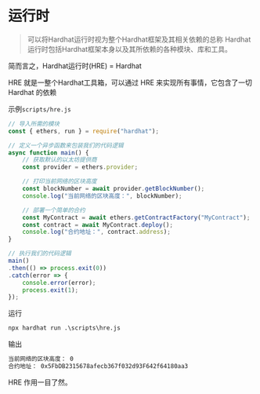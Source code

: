# 运行时

> 可以将Hardhat运行时视为整个Hardhat框架及其相关依赖的总称
> Hardhat运行时包括Hardhat框架本身以及其所依赖的各种模块、库和工具。

简而言之，Hardhat运行时(HRE) = Hardhat

HRE 就是一整个Hardhat工具箱，可以通过 HRE 来实现所有事情，它包含了一切 Hardhat 的依赖

示例`scripts/hre.js`
```js
// 导入所需的模块
const { ethers, run } = require("hardhat");

// 定义一个异步函数来包装我们的代码逻辑
async function main() {
    // 获取默认的以太坊提供商
    const provider = ethers.provider;

    // 打印当前网络的区块高度
    const blockNumber = await provider.getBlockNumber();
    console.log("当前网络的区块高度：", blockNumber);

    // 部署一个简单的合约
    const MyContract = await ethers.getContractFactory("MyContract");
    const contract = await MyContract.deploy();
    console.log("合约地址：", contract.address);
}

// 执行我们的代码逻辑
main()
.then(() => process.exit(0))
.catch(error => {
    console.error(error);
    process.exit(1);
});
```

运行
```cmd
npx hardhat run .\scripts\hre.js
```

输出
```cmd
当前网络的区块高度： 0
合约地址： 0x5FbDB2315678afecb367f032d93F642f64180aa3
```
HRE 作用一目了然。